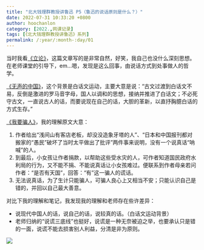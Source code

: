 ```yaml
---
title: "北大钱理群教授讲鲁迅 P5（鲁迅的说话原则是什么？）"
date: 2022-07-31 10:33:20 +0800
author: hoochanlon
category: [2022.,网课记录]
tags: [《北大钱理群教授讲鲁迅》系列]
permalink: /:year/:month-:day/01
---
```


当时我看[《立论》](https://www.kanunu8.com/book/4426/55991.html)，这篇文章写的是非常自然，好笑，我自己也没什么深刻思想。在老师课堂的引导下，em...嗯，发现是这么回事，由说话方式到处事做人的哲学。 <!-- more -->

[《无声的中国》](https://www.ppzuowen.com/luxunzuopinji/sanxianji/140543.html)，这个背景是白话文运动，主要大意是说：“古文过渡到白话文不易，反倒是激进的罗马音字母，国人以调和的思想，接纳并推进了白话文；不必死守古文，一直说古人的话，而要说现在自己的话，大胆的革新，以直抒胸臆白话的方式生存。”

[《我要骗人》](https://read.lmeee.com/reader/sl4fny/61qq51z)，我的理解原文大意：

1. 作者给出“浅间山有客店老板，却没没造象牙塔的人”、“日本和中国报刊都对搬家的“愚民”破坏了当时太平做出了批评”两件事来说明，没有一个说真话“呐喊”的人。
2. 到最后，小女孩让作者捐款，以帮助这些受水灾的人，可作者知道国民政府水利局的行为，又不能不捐、不能说真话让小女孩难过。便联系到作者母亲若问作者：“是否有天国”，回答：“有”这一骗人的谎话。
3. 无法说真话，为了生计只能骗人，可骗人良心上又相当不安；只能认识自己是错的，并回以自己最大善意。


对比下我的理解和笔记，我发现我的理解和老师存在些许差异：

* 说现代中国人的话，说自己的话，说较真的话。（白话文运动背景）
* 老师归纳的“说谎三底线”也挺好，说谎是一种无奈被迫之举，也要承认只是错的一面，说谎不能去损害别人利益，分清是非为原则。

![](https://s1.ax1x.com/2022/07/31/vFRwut.png)